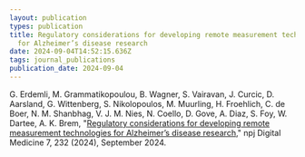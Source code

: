```yaml
---
layout: publication
types: publication
title: Regulatory considerations for developing remote measurement technologies
  for Alzheimer’s disease research
date: 2024-09-04T14:52:15.636Z
tags: journal_publications
publication_date: 2024-09-04
---
```

G. Erdemli, M. Grammatikopoulou, B. Wagner, S. Vairavan, J. Curcic, D. Aarsland, G. Wittenberg, S. Nikolopoulos, M. Muurling, H. Froehlich, C. de Boer, N. M. Shanbhag, V. J. M. Nies, N. Coello, D. Gove, A. Diaz, S. Foy, W. Dartee, A. K. Brem, "[Regulatory considerations for developing remote measurement technologies for Alzheimer’s disease research](https://doi.org/10.1038/s41746-024-01211-8)," npj Digital Medicine 7, 232 (2024), September 2024.